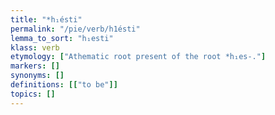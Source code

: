 ```yaml
---
title: "*h₁ésti"
permalink: "/pie/verb/h1ésti"
lemma_to_sort: "h₁esti"
klass: verb
etymology: ["Athematic root present of the root *h₁es-."]
markers: []
synonyms: []
definitions: [["to be"]]
topics: []
---
```

